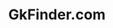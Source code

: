 ---
title: GkFinder.com
web-link: http://www.gkfinder.com
avatar: assets/gkfinder.png
avatar-size: small
description: This is a JS driven client-based visualization tool
---